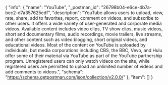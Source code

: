 {
  "info": {
    "name": "YouTube",
    "_postman_id": "26798b04-e6ce-4b7a-bec2-d7a357625edf",
    "description": "YouTube allows users to upload, view, rate, share, add to favorites, report, comment on videos, and subscribe to other users. It offers a wide variety of user-generated and corporate media videos. Available content includes video clips, TV show clips, music videos, short and documentary films, audio recordings, movie trailers, live streams, and other content such as video blogging, short original videos, and educational videos. Most of the content on YouTube is uploaded by individuals, but media corporations including CBS, the BBC, Vevo, and Hulu offer some of their material via YouTube as part of the YouTube partnership program. Unregistered users can only watch videos on the site, while registered users are permitted to upload an unlimited number of videos and add comments to videos.",
    "schema": "https://schema.getpostman.com/json/collection/v2.0.0/"
  },
  "item": []
}